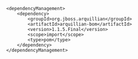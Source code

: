     <dependencyManagement>
	    <dependency>
            <groupId>org.jboss.arquillian</groupId>
            <artifactId>arquillian-bom</artifactId>
            <version>1.1.5.Final</version>
            <scope>import</scope>
            <type>pom</type>
        </dependency>
    </dependencyManagement>
